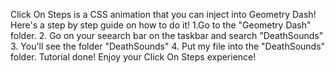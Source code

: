 Click On Steps is a CSS animation that you can inject into Geometry Dash!
Here's a step by step guide on how to do it!
1.Go to the "Geometry Dash" folder.
2. Go on your seearch bar on the taskbar and search "DeathSounds"
3. You'll see the folder "DeathSounds"
4. Put my file into the "DeathSounds" folder.
Tutorial done! Enjoy your Click On Steps experience!
